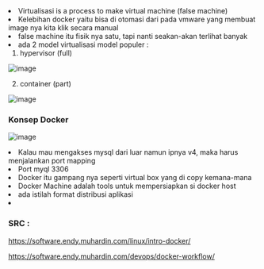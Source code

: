 <li> Virtualisasi is a process to make virtual machine (false machine)
  
<li> Kelebihan docker yaitu bisa di otomasi dari pada vmware yang membuat image nya kita klik secara manual
    
<li> false machine itu fisik nya satu, tapi nanti seakan-akan terlihat banyak
      
<li> ada 2 model virtualisasi model populer : 
  
  1. hypervisor (full)
  
  ![image](https://user-images.githubusercontent.com/99697182/177341482-b99c6f24-7e63-470f-8db3-9ef31910af9a.png)

  
  2. container (part)
  
  ![image](https://user-images.githubusercontent.com/99697182/177341596-97a85de8-2ed0-4d31-804c-224d62debbf7.png)

### Konsep Docker
  
![image](https://user-images.githubusercontent.com/99697182/177448947-231ef37a-4178-44ff-a05a-d88d65d88e8c.png)

<li> Kalau mau mengakses mysql dari luar namun ipnya v4, maka harus menjalankan port mapping
  
<li> Port myql 3306
  
<li> Docker itu gampang nya seperti virtual box yang di copy kemana-mana
  
<li> Docker Machine adalah tools untuk mempersiapkan si docker host
  
<li> ada istilah format distribusi aplikasi
  
  <li>
    
    
  

























### SRC :

https://software.endy.muhardin.com/linux/intro-docker/
    
https://software.endy.muhardin.com/devops/docker-workflow/
    
    
    
